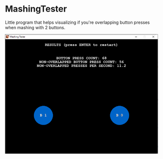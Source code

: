 # MashingTester
Little program that helps visualizing if you're overlapping button presses when mashing with 2 buttons.

<p align="center">
  <img src="https://github.com/Tischel/MashingTester/blob/master/screenshot.png" />
</p>

